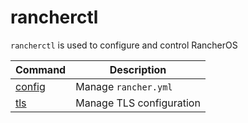 # rancherctl

`rancherctl` is used to configure and control RancherOS

| Command     | Description 
|-------------|---------------------
| [config][1] | Manage `rancher.yml`
| [tls][2] | Manage TLS configuration


  [1]: rancherctl-config.md
  [2]: rancherctl-tls.md
